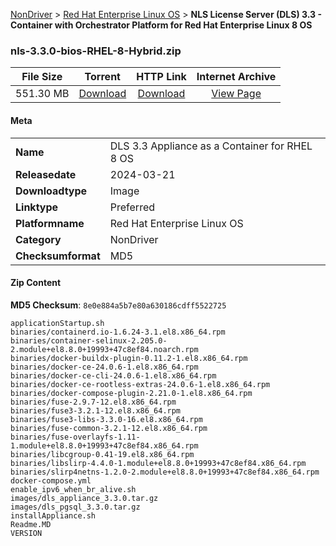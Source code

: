 
[NonDriver](/README.md)  >  [Red Hat Enterprise Linux OS](/index/NonDriver/Red_Hat_Enterprise_Linux_OS.md)  >  **NLS License Server (DLS) 3.3 - Container with Orchestrator Platform for Red Hat Enterprise Linux 8 OS**


### nls-3.3.0-bios-RHEL-8-Hybrid.zip

| **File Size** | **Torrent**  | **HTTP Link** | **Internet Archive** |
|:-------------:|:------------:|:-------------:|:--------------------:|
| 551.30 MB |  [Download](https://archive.org/download/nvgpu_nls-3.3.0-bios-RHEL-8-Hybrid.zip/nvgpu_nls-3.3.0-bios-RHEL-8-Hybrid.zip_archive.torrent)       | [Download](https://archive.org/compress/nvgpu_nls-3.3.0-bios-RHEL-8-Hybrid.zip) | [View Page](https://archive.org/details/nvgpu_nls-3.3.0-bios-RHEL-8-Hybrid.zip)       |

#### Meta

<table>
<tr><td><strong>Name</strong></td><td>DLS 3.3 Appliance as a Container for RHEL 8 OS</td></tr>
<tr><td><strong>Releasedate</strong></td><td>2024-03-21</td></tr>
<tr><td><strong>Downloadtype</strong></td><td>Image</td></tr>
<tr><td><strong>Linktype</strong></td><td>Preferred</td></tr>
<tr><td><strong>Platformname</strong></td><td>Red Hat Enterprise Linux OS</td></tr>
<tr><td><strong>Category</strong></td><td>NonDriver</td></tr>
<tr><td><strong>Checksumformat</strong></td><td>MD5</td></tr>
</table>

#### Zip Content

**MD5 Checksum**: `8e0e884a5b7e80a630186cdff5522725`

```text
applicationStartup.sh
binaries/containerd.io-1.6.24-3.1.el8.x86_64.rpm
binaries/container-selinux-2.205.0-2.module+el8.8.0+19993+47c8ef84.noarch.rpm
binaries/docker-buildx-plugin-0.11.2-1.el8.x86_64.rpm
binaries/docker-ce-24.0.6-1.el8.x86_64.rpm
binaries/docker-ce-cli-24.0.6-1.el8.x86_64.rpm
binaries/docker-ce-rootless-extras-24.0.6-1.el8.x86_64.rpm
binaries/docker-compose-plugin-2.21.0-1.el8.x86_64.rpm
binaries/fuse-2.9.7-12.el8.x86_64.rpm
binaries/fuse3-3.2.1-12.el8.x86_64.rpm
binaries/fuse3-libs-3.3.0-16.el8.x86_64.rpm
binaries/fuse-common-3.2.1-12.el8.x86_64.rpm
binaries/fuse-overlayfs-1.11-1.module+el8.8.0+19993+47c8ef84.x86_64.rpm
binaries/libcgroup-0.41-19.el8.x86_64.rpm
binaries/libslirp-4.4.0-1.module+el8.8.0+19993+47c8ef84.x86_64.rpm
binaries/slirp4netns-1.2.0-2.module+el8.8.0+19993+47c8ef84.x86_64.rpm
docker-compose.yml
enable_ipv6_when_br_alive.sh
images/dls_appliance_3.3.0.tar.gz
images/dls_pgsql_3.3.0.tar.gz
installAppliance.sh
Readme.MD
VERSION
```